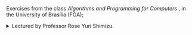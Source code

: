 Exercises from the class _Algorithms and Programming for Computers_ , in the University of Brasília (FGA);

<details>
  <summary>Lectured by Professor Rose Yuri Shimizu.</summary>

  <details>
    <summary>1st list</summary>

    1. [Olá Mundo](//problem.pdf)
    2. [Media Ponderada](/apc_media_arimetica_ponderada/problem.pdf)
    3. [Maquina Venda Automatica](/apc_maquina_venda_automatica/problem.pdf)
    4. [Horas Segundos](/apc_horas_segundos_minutos/problem.pdf)
    5. [Digito Verificador Conta Corrente](/apc_digito_verificador_conta_corrente/problem.pdf)
  </details>

</details>
